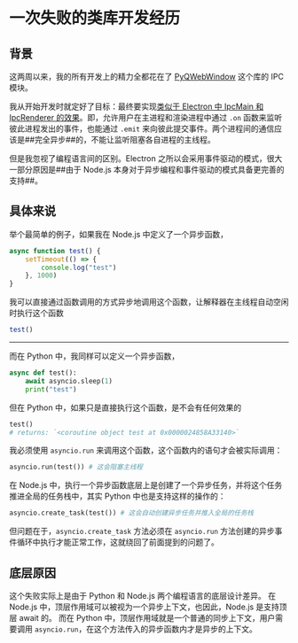 # 一次失败的类库开发经历

## 背景

这两周以来，我的所有开发上的精力全都花在了 [PyQWebWindow](https://github.com/BHznJNs/PyQWebWindow) 这个库的 IPC 模块。

我从开始开发时就定好了目标：最终要实现[类似于 Electron 中 IpcMain 和 IpcRenderer 的效果](https://www.electronjs.org/docs/latest/tutorial/ipc)。即，允许用户在主进程和渲染进程中通过 ``.on`` 函数来监听彼此进程发出的事件，也能通过 ``.emit`` 来向彼此提交事件。两个进程间的通信应该是##完全异步##的，不能让监听阻塞各自进程的主线程。

但是我忽视了编程语言间的区别。Electron 之所以会采用事件驱动的模式，很大一部分原因是##由于 Node.js 本身对于异步编程和事件驱动的模式具备更完善的支持##。

## 具体来说

举个最简单的例子，如果我在 Node.js 中定义了一个异步函数，

```javascript
async function test() {
    setTimeout(() => {
        console.log("test")
    }, 1000)
}
```

我可以直接通过函数调用的方式异步地调用这个函数，让解释器在主线程自动空闲时执行这个函数

```javascript
test()
```

- - -

而在 Python 中，我同样可以定义一个异步函数，

```python
async def test():
    await asyncio.sleep(1)
    print("test")
```

但在 Python 中，如果只是直接执行这个函数，是不会有任何效果的

```python
test()
# returns: `<coroutine object test at 0x0000024858A33140>`
```

我必须使用 ``asyncio.run`` 来调用这个函数，这个函数内的语句才会被实际调用：

```python
asyncio.run(test()) # 这会阻塞主线程
```

在 Node.js 中，执行一个异步函数底层上是创建了一个异步任务，并将这个任务推进全局的任务栈中，其实 Python 中也是支持这样的操作的：

```python
asyncio.create_task(test()) # 这会自动创建异步任务并推入全局的任务栈
```

但问题在于，``asyncio.create_task`` 方法必须在 ``asyncio.run`` 方法创建的异步事件循环中执行才能正常工作，这就绕回了前面提到的问题了。

## 底层原因

这个失败实际上是由于 Python 和 Node.js 两个编程语言的底层设计差异。
在 Node.js 中，顶层作用域可以被视为一个异步上下文，也因此，Node.js 是支持顶层 await 的。
而在 Python 中，顶层作用域就是一个普通的同步上下文，用户需要调用 ``asyncio.run``，在这个方法传入的异步函数内才是异步的上下文。
